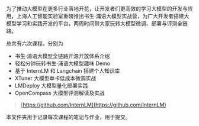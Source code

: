 为了推动大模型在更多行业落地开花，让开发者们更高效的学习大模型的开发与应用，上海人工智能实验室重磅推出书生·浦语大模型实战营，为广大开发者搭建大模型学习和实践开发的平台，两周时间带大家玩转大模型微调、部署与评测全链路。

总共有六次课程，分别为

- 书生·浦语大模型全链路开源开放体系介绍
- 轻松分钟玩转书生·浦语大模型趣味 Demo
- 基于 InternLM 和 Langchain 搭建个人知识库
- XTuner 大模型单卡低成本微调实战
- LMDeploy 大模型量化部署实践
- OpenCompass 大模型评测解读及实战

> [https://github.com/InternLM](https://github.com/InternLM)

本文件夹用于记录每次课程的笔记与作业，用于提交。